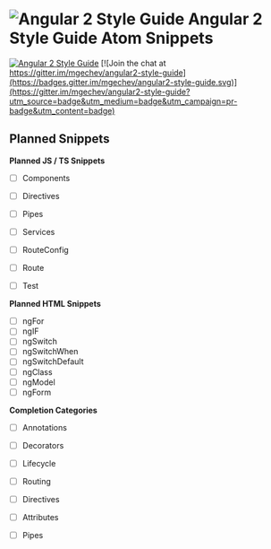 # ![Angular 2 Style Guide](https://raw.githubusercontent.com/mgechev/angular2-style-guide/master/assets/logo.png) Angular 2 Style Guide Atom Snippets

[![Angular 2 Style Guide](https://mgechev.github.io/angular2-style-guide/images/badge.svg)](https://github.com/mgechev/angular2-style-guide)
[![Join the chat at https://gitter.im/mgechev/angular2-style-guide](https://badges.gitter.im/mgechev/angular2-style-guide.svg)](https://gitter.im/mgechev/angular2-style-guide?utm_source=badge&utm_medium=badge&utm_campaign=pr-badge&utm_content=badge)


## Planned Snippets

**Planned JS / TS Snippets**

- [ ] Components
- [ ] Directives
- [ ] Pipes
- [ ] Services
- [ ] RouteConfig
- [ ] Route
- [ ] Test


**Planned HTML Snippets**

- [ ] ngFor
- [ ] ngIF
- [ ] ngSwitch
- [ ] ngSwitchWhen
- [ ] ngSwitchDefault
- [ ] ngClass
- [ ] ngModel
- [ ] ngForm

**Completion Categories** 

- [ ] Annotations
- [ ] Decorators
- [ ] Lifecycle
- [ ] Routing
- [ ] Directives
- [ ] Attributes
- [ ] Pipes

